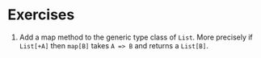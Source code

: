 # Exercises

1. Add a map method to the generic type class of `List`. More precisely if
   `List[+A]` then `map[B]` takes `A => B` and returns a `List[B]`.